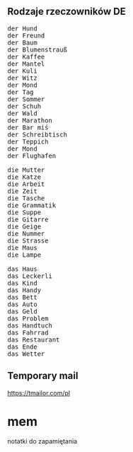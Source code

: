 ## Rodzaje rzeczowników DE
<pre>
der Hund
der Freund
der Baum
der Blumenstrauß
der Kaffee
der Mantel
der Kuli
der Witz 
der Mond
der Tag
der Sommer
der Schuh
der Wald
der Marathon
der Bar miś
der Schreibtisch
der Teppich
der Mond
der Flughafen

die Mutter
die Katze
die Arbeit
die Zeit
die Tasche
die Grammatik
die Suppe
die Gitarre
die Geige
die Nummer
die Strasse
die Maus
die Lampe

das Haus
das Leckerli
das Kind
das Handy
das Bett
das Auto
das Geld
das Problem
das Handtuch
das Fahrrad
das Restaurant
das Ende
das Wetter
</pre>
  
## Temporary mail
https://tmailor.com/pl

# mem
notatki do zapamiętania
